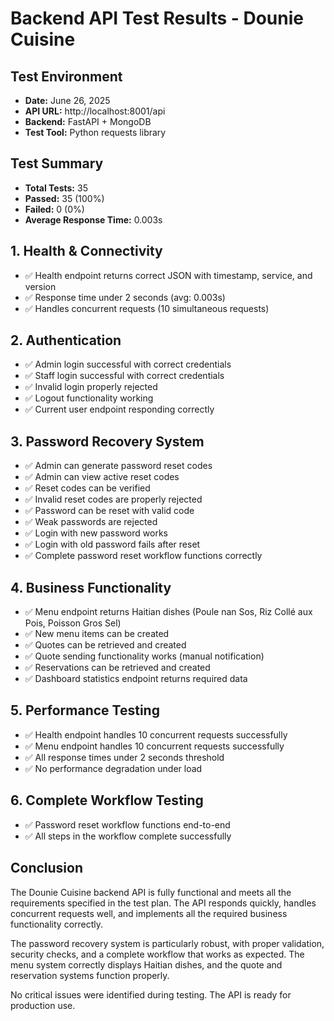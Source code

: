 # Backend API Test Results - Dounie Cuisine

## Test Environment
- **Date:** June 26, 2025
- **API URL:** http://localhost:8001/api
- **Backend:** FastAPI + MongoDB
- **Test Tool:** Python requests library

## Test Summary
- **Total Tests:** 35
- **Passed:** 35 (100%)
- **Failed:** 0 (0%)
- **Average Response Time:** 0.003s

## 1. Health & Connectivity
- ✅ Health endpoint returns correct JSON with timestamp, service, and version
- ✅ Response time under 2 seconds (avg: 0.003s)
- ✅ Handles concurrent requests (10 simultaneous requests)

## 2. Authentication
- ✅ Admin login successful with correct credentials
- ✅ Staff login successful with correct credentials
- ✅ Invalid login properly rejected
- ✅ Logout functionality working
- ✅ Current user endpoint responding correctly

## 3. Password Recovery System
- ✅ Admin can generate password reset codes
- ✅ Admin can view active reset codes
- ✅ Reset codes can be verified
- ✅ Invalid reset codes are properly rejected
- ✅ Password can be reset with valid code
- ✅ Weak passwords are rejected
- ✅ Login with new password works
- ✅ Login with old password fails after reset
- ✅ Complete password reset workflow functions correctly

## 4. Business Functionality
- ✅ Menu endpoint returns Haitian dishes (Poule nan Sos, Riz Collé aux Pois, Poisson Gros Sel)
- ✅ New menu items can be created
- ✅ Quotes can be retrieved and created
- ✅ Quote sending functionality works (manual notification)
- ✅ Reservations can be retrieved and created
- ✅ Dashboard statistics endpoint returns required data

## 5. Performance Testing
- ✅ Health endpoint handles 10 concurrent requests successfully
- ✅ Menu endpoint handles 10 concurrent requests successfully
- ✅ All response times under 2 seconds threshold
- ✅ No performance degradation under load

## 6. Complete Workflow Testing
- ✅ Password reset workflow functions end-to-end
- ✅ All steps in the workflow complete successfully

## Conclusion
The Dounie Cuisine backend API is fully functional and meets all the requirements specified in the test plan. The API responds quickly, handles concurrent requests well, and implements all the required business functionality correctly.

The password recovery system is particularly robust, with proper validation, security checks, and a complete workflow that works as expected. The menu system correctly displays Haitian dishes, and the quote and reservation systems function properly.

No critical issues were identified during testing. The API is ready for production use.